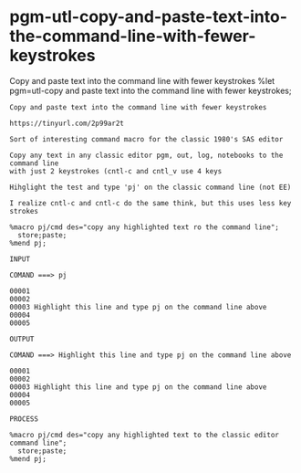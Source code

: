 # pgm-utl-copy-and-paste-text-into-the-command-line-with-fewer-keystrokes
Copy and paste text into the command line with fewer keystrokes
    %let pgm=utl-copy and paste text into the command line with fewer keystrokes;

    Copy and paste text into the command line with fewer keystrokes
    
    https://tinyurl.com/2p99ar2t

    Sort of interesting command macro for the classic 1980's SAS editor

    Copy any text in any classic editor pgm, out, log, notebooks to the command line
    with just 2 keystrokes (cntl-c and cntl_v use 4 keys

    Hihglight the test and type 'pj' on the classic command line (not EE)

    I realize cntl-c and cntl-c do the same think, but this uses less key strokes

    %macro pj/cmd des="copy any highlighted text ro the command line";
      store;paste;
    %mend pj;

    INPUT

    COMAND ===> pj

    00001
    00002
    00003 Highlight this line and type pj on the command line above
    00004
    00005

    OUTPUT

    COMAND ===> Highlight this line and type pj on the command line above

    00001
    00002
    00003 Highlight this line and type pj on the command line above
    00004
    00005

    PROCESS

    %macro pj/cmd des="copy any highlighted text to the classic editor command line";
      store;paste;
    %mend pj;
